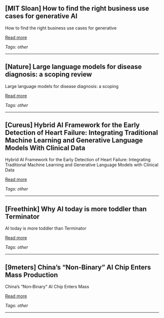 ## [MIT Sloan] How to find the right business use cases for generative AI

How to find the right business use cases for generative

[Read more](https://mitsloan.mit.edu/ideas-made-to-matter/how-to-find-right-business-use-cases-generative-ai)

_Tags: other_

---
## [Nature] Large language models for disease diagnosis: a scoping review

Large language models for disease diagnosis: a scoping

[Read more](https://www.nature.com/articles/s44387-025-00011-z)

_Tags: other_

---
## [Cureus] Hybrid AI Framework for the Early Detection of Heart Failure: Integrating Traditional Machine Learning and Generative Language Models With Clinical Data

Hybrid AI Framework for the Early Detection of Heart Failure: Integrating Traditional Machine Learning and Generative Language Models with Clinical Data

[Read more](https://www.cureus.com/articles/369411-hybrid-ai-framework-for-the-early-detection-of-heart-failure-integrating-traditional-machine-learning-and-generative-language-models-with-clinical-data)

_Tags: other_

---
## [Freethink] Why AI today is more toddler than Terminator

AI today is more toddler than Terminator

[Read more](https://www.freethink.com/artificial-intelligence/raising-ai-excerpt)

_Tags: other_

---
## [9meters] China’s “Non‑Binary” AI Chip Enters Mass Production

China’s “Non‑Binary” AI Chip Enters Mass

[Read more](https://9meters.com/technology/ai/chinas-non%E2%80%91binary-ai-chip-enters-mass-production)

_Tags: other_

---
